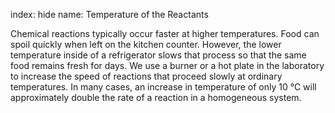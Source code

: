 index: hide
name: Temperature of the Reactants

Chemical reactions typically occur faster at higher temperatures. Food can spoil quickly when left on the kitchen counter. However, the lower temperature inside of a refrigerator slows that process so that the same food remains fresh for days. We use a burner or a hot plate in the laboratory to increase the speed of reactions that proceed slowly at ordinary temperatures. In many cases, an increase in temperature of only 10 °C will approximately double the rate of a reaction in a homogeneous system.
